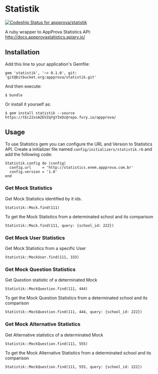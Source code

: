 # Statistik

[ ![Codeship Status for appprova/statistik](https://codeship.com/projects/2d781cb0-dd7d-0132-f4e0-5604aedd125f/status?branch=master)](https://codeship.com/projects/80281)

A ruby wrapper to AppProva Statistics API: http://docs.appprovastatistics.apiary.io/

## Installation

Add this line to your application's Gemfile:

    gem 'statistik', '~> 0.1.0', git: 'git@bitbucket.org:appprova/statistik.git'

And then execute:

    $ bundle

Or install it yourself as:

    $ gem install statistik --source https://tEc22xsAZEVZqYgY3xDz@repo.fury.io/appprova/

## Usage

To use Statistics gem you can configure the URL and Version to Statistics API.
Create a initializer file named `config/initializers/statistik.rb` and add the following code:

    Statistik.config do |config|
      config.url     = 'http://statistics.enem.appprova.com.br'
      config.version = '1.0'
    end

### Get Mock Statistics

Get Mock Statistics identified by it ids.

    Statistik::Mock.find(111)

To get the Mock Statistics from a determinated school and its comparison

    Statistik::Mock.find(111, query: {school_id: 222})

### Get Mock User Statistics 

Get Mock Statistics from a specific User

    Statistik::MockUser.find(111, 333)

### Get Mock Question Statistics

Get Question statistic of a determinated Mock

    Statistik::MockQuestion.find(111, 444)

To get the Mock Question Statistics from a determinated school and its comparison

    Statistik::MockQuestion.find(111, 444, query: {school_id: 222})

### Get Mock Alternative Statistics 

Get Alternative statistics of a determinated Mock

    Statistik::MockQuestion.find(111, 555)

To get the Mock Alternative Statistics from a determinated school and its comparison

    Statistik::MockQuestion.find(111, 555, query: {school_id: 222})